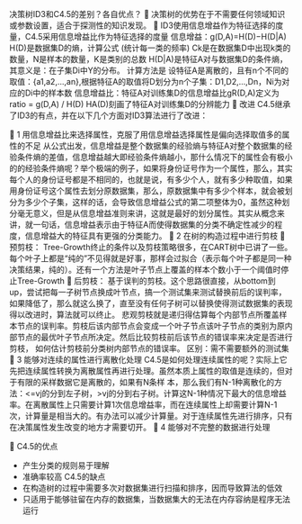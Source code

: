 决策树ID3和C4.5的差别？各自优点？
	决策树的优势在于不需要任何领域知识或参数设置，适合于探测性的知识发现。
	ID3使用信息增益作为特征选择的度量，C4.5采用信息增益比作为特征选择的度量
信息增益：g(D,A)=H(D)−H(D|A) H(D)是数据集D的熵，计算公式
 (统计每一类的频率)
Ck是在数据集D中出现k类的数量，N是样本的数量，K是类别的总数 
H(D|A)是特征A对与数据集D的条件熵，其意义是：在子集Di中Y的分布。
计算方法是 
设特征A是离散的，且有n个不同的取值：{a1,a2,...,an},根据特征A的取值将D划分为n个子集：D1,D2,...,Dn，Ni为对应的Di中的样本数
信息增益比：特征A对训练集D的信息增益比gR(D,A)定义为 
 ratio = g(D,A) / H(D) 
HA(D)刻画了特征A对训练集D的分辨能力
	改进
C4.5继承了ID3的有点，并在以下几个方面对ID3算法进行了改进：

	1 用信息增益比来选择属性，克服了用信息增益选择属性是偏向选择取值多的属性的不足
  从公式出发，信息增益是整个数据集的经验熵与特征A对整个数据集的经验条件熵的差值，信息增益越大即经验条件熵越小，那什么情况下的属性会有极小的的经验条件熵呢？举个极端的例子，如果将身份证号作为一个属性，那么，其实每个人的身份证号都是不相同的，也就是说，有多少个人，就有多少种取值，如果用身份证号这个属性去划分原数据集，那么，原数据集中有多少个样本，就会被划分为多少个子集，这样的话，会导致信息增益公式的第二项整体为0，虽然这种划分毫无意义，但是从信息增益准则来讲，这就是最好的划分属性。其实从概念来讲，就一句话，信息增益表示由于特征A而使得数据集的分类不确定性减少的程度，信息增益大的特征具有更强的分类能力。 
	2 在树的构造过程中进行剪枝
	预剪枝：
Tree-Growth终止的条件以及剪枝策略很多，在CART树中已讲了一些。每个叶子上都是“纯的”不见得就是好事，那样会过拟合（表示每个叶子都是同一种决策结果，纯的）。还有一个方法是叶子节点上覆盖的样本个数小于一个阈值时停止Tree-Growth
	后剪枝：
基于误判的剪枝。这个思路很直接，从bottom到up，尝试把每一子树节点换成叶节点，搞一个测试集来测试替换前后的误判率，如果降低了，那么就这么换了，直至没有任何子树可以替换使得测试数据集的表现得以改进时，算法就可以终止。
悲观剪枝就是递归得估算每个内部节点所覆盖样本节点的误判率。剪枝后该内部节点会变成一个叶子节点该叶子节点的类别为原内部节点的最优叶子节点所决定。然后比较剪枝前后该节点的错误率来决定是否进行剪枝，
如何估计剪枝前分类树内部节点的错误率。
区别：需不需要额外的测试集
	3 能够对连续的属性进行离散化处理
  C4.5是如何处理连续属性的呢？实际上它先把连续属性转换为离散属性再进行处理。虽然本质上属性的取值是连续的，但对于有限的采样数据它是离散的，如果有N条样 本，那么我们有N-1种离散化的方法：<=vj的分到左子树，>vj的分到右子树。计算这N-1种情况下最大的信息增益率。在离散属性上只需要计算1次信息增益率，而在连续属性上却需要计算N-1次，计算量是相当大的。有办法可以减少计算量。对于连续属性先进行排序，只有在决策属性发生改变的地方才需要切开。
	4 能够对不完整的数据进行处理

	C4.5的优点 
- 产生分类的规则易于理解 
- 准确率较高 
C4.5的缺点 
- 在构造树的过程中需要多次对数据集进行扫描和排序，因而导致算法的低效 
- 只适用于能够驻留在内存的数据集，当数据集大的无法在内存容纳是程序无法运行


